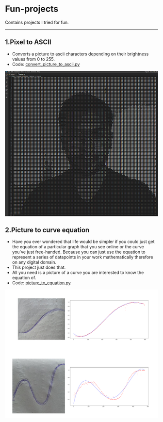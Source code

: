 # Fun-projects
Contains projects I tried for fun.
___

## 1.Pixel to ASCII<br>
- Converts a picture to ascii characters depending on their brightness values from 0 to 255.
- Code: [convert_picture_to_ascii.py](./convert_picture_to_ascii.py)

![ascii](./images/ascii_me.png)

## 2.Picture to curve equation <br>
- Have you ever wondered that life would be simpler if you could just get the equation of a particular graph that you see online or the curve you've just free-handed. Because you can just use the equation to represent a series of datapoints in your work mathematically therefore on any digital domain. 
- This project just does that.
- All you need is a picture of a curve you are interested to know the equation of.
- Code: [picture_to_equation.py](./picture_to_equation.py)

![picture to mathematical equation](./images/curve_fit.png)
